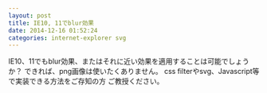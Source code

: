 ```yaml
---
layout: post
title: IE10, 11でblur効果
date: 2014-12-16 01:52:24
categories: internet-explorer svg
---
```

<p>IE10、11でもblur効果、またはそれに近い効果を適用することは可能でしょうか？
できれば、png画像は使いたくありません。
css filterやsvg、Javascript等で実装できる方法をご存知の方
ご教授ください。</p>

